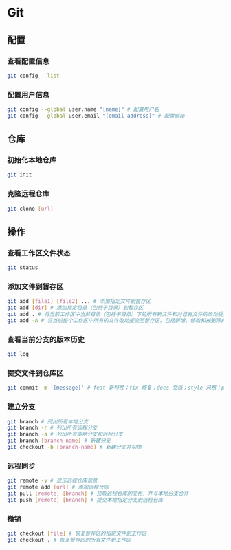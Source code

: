 # Git

## 配置

### 查看配置信息

```sh
git config --list
```

### 配置用户信息

```sh
git config --global user.name "[name]" # 配置用户名
git config --global user.email "[email address]" # 配置邮箱
```

## 仓库

### 初始化本地仓库

```sh
git init
```

### 克隆远程仓库

```sh
git clone [url]
```

## 操作

### 查看工作区文件状态

```sh
git status
```

### 添加文件到暂存区

```sh
git add [file1] [file2] ... # 添加指定文件到暂存区
git add [dir] # 添加指定目录（包括子目录）到暂存区
git add . # 将当前工作区中当前目录（包括子目录）下的所有新文件和对已有文件的改动提交至暂存区，但不包括被删除的文件
git add -A # 将当前整个工作区中所有的文件改动提交至暂存区，包括新增、修改和被删除的文件，不受当前所在目录限制
```

### 查看当前分支的版本历史

```sh
git log
```

### 提交文件到仓库区

```sh
git commit -m '[message]' # feat 新特性；fix 修复；docs 文档；style 风格；perf 优化
```

### 建立分支

```sh
git branch # 列出所有本地分支
git branch -r # 列出所有远程分支
git branch -a # 列出所有本地分支和远程分支
git branch [branch-name] # 新建分支
git checkout -b [branch-name] # 新建分支并切换

```

### 远程同步

```sh
git remote -v # 显示远程仓库信息
git remote add [url] # 添加远程仓库
git pull [remote] [branch] # 拉取远程仓库的变化，并与本地分支合并
git push [remote] [branch] # 提交本地指定分支到远程仓库

```

### 撤销

```sh
git checkout [file] # 恢复暂存区的指定文件到工作区
git checkout . # 恢复暂存区的所有文件到工作区

```

